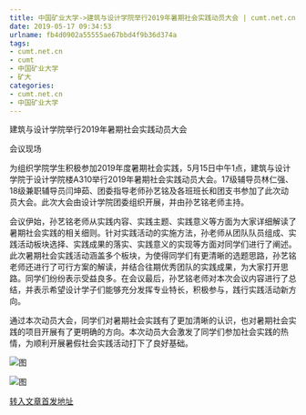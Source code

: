 ```yaml
---
title: 中国矿业大学->建筑与设计学院举行2019年暑期社会实践动员大会 | cumt.net.cn
date: 2019-05-17 09:34:53
urlname: fb4d0902a55555ae67bbd4f9b36d374a
tags: 
- cumt.net.cn
- cumt
- 中国矿业大学
- 矿大
categories:
- cumt.net.cn
- 中国矿业大学
---
```



建筑与设计学院举行2019年暑期社会实践动员大会

会议现场

为组织学院学生积极参加2019年度暑期社会实践，5月15日中午1点，建筑与设计学院于设计学院楼A310举行2019年暑期社会实践动员大会。17级辅导员林仁强、18级兼职辅导员闫坤茹、团委指导老师孙艺铭及各班班长和团支书参加了此次动员大会。此次大会由设计学院团委组织开展，并由孙艺铭老师主持。

会议伊始，孙艺铭老师从实践内容、实践主题、实践意义等方面为大家详细解读了暑期社会实践的相关细则。针对实践活动的实施方法，孙老师从团队队员组成、实践活动板块选择、实践成果的落实、实践意义的实现等方面对同学们进行了阐述。此次暑期社会实践活动涵盖多个板块，为使得同学们有更清晰的选题思路，孙艺铭老师还进行了可行方案的解读，并结合往期优秀团队的实践成果，为大家打开思路。同学们纷纷表示受益良多。在会议最后，孙艺铭老师对本次会议内容进行了总结，并表示希望设计学子们能够充分发挥专业特长，积极参与，践行实践活动新方向。

通过本次动员大会，同学们对暑期社会实践有了更加清晰的认识，也对暑期社会实践的项目开展有了更明确的方向。本次动员大会激发了同学们参加社会实践的热情，为顺利开展暑假社会实践活动打下了良好基础。



![图](http://art.cumt.edu.cn/_upload/article/images/5e/6d/4e35e96944c9b25d8a68263032fa/73b52369-4c20-4792-aedf-fa33efa69b10.png)

![图](http://art.cumt.edu.cn/_upload/article/images/5e/6d/4e35e96944c9b25d8a68263032fa/30a8a0a5-bbc3-4b70-ba97-0a6e298838a9.png)

[转入文章首发地址](http://xwzx.cumt.edu.cn/02/ab/c523a524971/page.htm)
